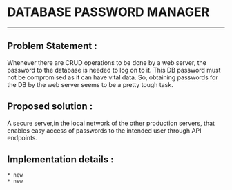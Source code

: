 # DATABASE PASSWORD MANAGER

---

## Problem Statement :
Whenever there are CRUD operations to be done by a web server, the password to the database is needed to log on to it.
This DB password must not be compromised as it can have vital data. So, obtaining passwords for the DB by the web server seems to be a pretty
tough task.


## Proposed solution : 
A secure server,in the local network of the other production servers, that enables easy access of passwords
 to the intended user through API endpoints.


## Implementation details : 
    * new
    * new
